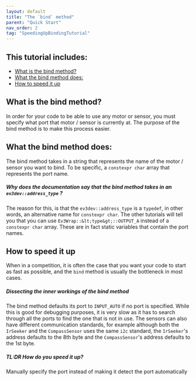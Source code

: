 ```yaml
---
layout: default
title: "The `bind` method"
parent: "Quick Start"
nav_order: 2
tag: "SpeedingUpBindingTutorial"
---
```


## This tutorial includes: 
- [What is the bind method?](#what-is-the-bind-method)
- [What the bind method does:](#what-the-bind-method-does)
- [How to speed it up](#how-to-speed-it-up)



## What is the bind method?
In order for your code to be able to use any motor or sensor, you must specify what port that motor / sensor is currently at.
The purpose of the bind method is to make this process easier.

## What the bind method does:
The bind method takes in a string that represents the name of the motor / sensor you want to bind. To be specific, a `constexpr char` array that represents the port name.
##### Why does the documentation say that the bind method takes in an `ev3dev::address_type` ?
The reason for this, is that the `ev3dev::address_type` is a `typedef`, in other words, an alternative name for `constexpr char`. The other tutorials will tell you that you can use `Ev3Wrap::&lt;type&gt;::OUTPUT_A` instead of a `constexpr char` array. These are in fact static variables that contain the port names.

## How to speed it up
When in a competition, it is often the case that you want your code to start as fast as possible, and the `bind` method is usually the bottleneck in most cases.
##### Dissecting the inner workings of the bind method
The bind method defaults its port to `INPUT_AUTO` if no port is specified. While this is good for debugging purposes, it is very slow as it has to search through all the ports to find the one that is not in use.
The sensors can also have different communication standards, for example although both the `IrSeeker` and the `CompassSensor` uses the same `i2c` standard, the `IrSeeker`'s address defaults to the 8th byte and the `CompassSensor`'s address defaults to the 1st byte.
##### TL:DR How do you speed it up?
Manually specify the port instead of making it detect the port automatically